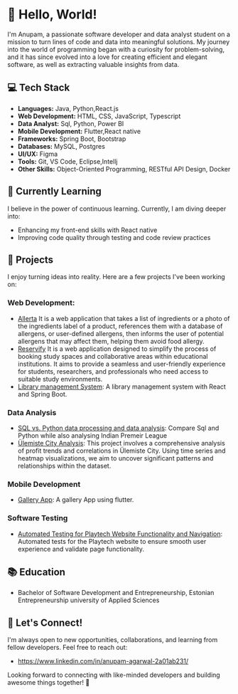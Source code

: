 # 👋 Hello, World! 

I'm Anupam, a passionate software developer and data analyst student on a mission to turn lines of code and data into meaningful solutions. My journey into the world of programming began with a curiosity for problem-solving, and it has since evolved into a love for creating efficient and elegant software, as well as extracting valuable insights from data.

## 💻 Tech Stack

- **Languages:** Java, Python,React.js
- **Web Development:** HTML, CSS, JavaScript, Typescript
- **Data Analyst:** Sql, Python, Power BI
- **Mobile Development:** Flutter,React native
- **Frameworks:** Spring Boot, Bootstrap
- **Databases:** MySQL, Postgres
- **UI/UX:** Figma
- **Tools:** Git, VS Code, Eclipse,Intellj
- **Other Skills:** Object-Oriented Programming, RESTful API Design, Docker

## 🌱 Currently Learning

I believe in the power of continuous learning. Currently, I am diving deeper into:

- Enhancing my front-end skills with React native
- Improving code quality through testing and code review practices

## 🚀 Projects

I enjoy turning ideas into reality. Here are a few projects I've been working on:

### Web Development:

- [Allerta]( https://github.com/Allerta-allergen/Allerta) It is a web application that takes a list of ingredients or a photo of the ingredients label of a product, references them with a database of allergens, or user-defined allergens, then informs the user of potential allergens that may affect them, helping them avoid food allergy.
- [Reservify](https://github.com/Anupam-1068/reservify-project) It is a web application designed to simplify the process of booking study spaces and collaborative areas within educational institutions. It aims to provide a seamless and user-friendly experience for students, researchers, and professionals who need access to suitable study environments.
- [Library management System](https://github.com/Anupam-1068/library-management-system): A library management system with React and Spring Boot.

### Data Analysis
- [SQL vs. Python data processing and data analysis](https://github.com/Anupam-1068/Indian-Premium-League): Compare Sql and Python while also analysing Indian Premeir League
- [Ülemiste City Analysis](https://github.com/Anupam-1068/Indian-Premium-League): This project involves a comprehensive analysis of profit trends and correlations in Ülemiste City. Using time series and heatmap visualizations, we aim to uncover significant patterns and relationships within the dataset.

### Mobile Development
- [Gallery App](https://github.com/Anupam-1068/photo-gallery-02.git): A gallery App using flutter.

### Software Testing
- [Automated Testing for Playtech Website Functionality and Navigation](https://github.com/Anupam-1068/Software-Testing): Automated tests for the Playtech website to ensure smooth user experience and validate page functionality.

## 📚 Education

- Bachelor of Software Development and Entrepreneurship, Estonian Entrepreneurship university of Applied Sciences

## 🤝 Let's Connect!

I'm always open to new opportunities, collaborations, and learning from fellow developers. Feel free to reach out:

- https://www.linkedin.com/in/anupam-agarwal-2a01ab231/

Looking forward to connecting with like-minded developers and building awesome things together! 🚀
